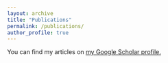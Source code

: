 ```yaml
---
layout: archive
title: "Publications"
permalink: /publications/
author_profile: true
---
```

You can find my articles on <u><a href="{{[author.googlescholar](https://scholar.google.com/citations?hl=en&user=1u4qulIAAAAJ)}}">my Google Scholar profile</a>.</u>
